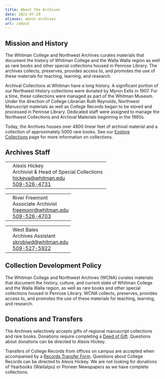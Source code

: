 ```yaml
---
title: About the Archives
date: 2021-07-29
aliases: about-archives
url: /about
---
```

## Mission and History

The Whitman College and Northwest Archives curates materials that document the history of Whitman College and the Walla Walla region as well as rare books and other special collections housed in Penrose Library. The archives collects, preserves, provides access to, and promotes the use of these materials for teaching, learning, and research.

Archival Collections at Whitman have a long history. A significant portion of our Northwest History collections were donated by Myron Eells in 1907. For a time, these collections were managed as part of the Whitman Museum. Under the direction of College Librarian Ruth Reynolds, Northwest Manuscript materials as well as College Records began to be stored and processed in Penrose Library. Dedicated staff were assigned to manage the Northwest Collections and Archival Materials beginning in the 1960s.

Today, the Archives houses over 4800 linear feet of archival material and a collection of approximately 5000 rare books. See our [Explore Collections](/archives/explore-collections/) page for more information on collections. 

## Archives Staff

<div class="archive_staff">

|     |                                                                                                                                                          |
| --- | -------------------------------------------------------------------------------------------------------------------------------------------------------- |
|     | Alexis Hickey<br/> Archivist & Head of Special Collections <br/> [hickeya@whitman.edu](mailto:hickeya@whitman.edu) <br/>[509-526-4731](tel:+15095264731) |

|     |                                                                                                                                          |
| --- | ---------------------------------------------------------------------------------------------------------------------------------------- |
|     | River Freemont <br/> Associate Archivist <br/> [freemonr@whitman.edu](mailto:freemonr@whitman.edu) <br/>[509-526-4703](tel:+15095264703) |

|     |                                                                                                                                     |
| --- | ----------------------------------------------------------------------------------------------------------------------------------- |
|     | West Bales <br/> Archives Assistant <br/> [skrobiwd@whitman.edu](mailto:skrobiwd@whitman.edu) <br/>[509-527-5922](tel:+15095275922) |

</div>

## Collection Development Policy

The Whitman College and Northwest Archives (WCNA) curates materials that document the history, culture, and current state of Whitman College and the Walla Walla region, as well as rare books and other special collections housed in Penrose Library. WCNA collects, preserves, provides access to, and promotes the use of these materials for teaching, learning, and research.

## Donations and Transfers

The Archives selectively accepts gifts of regional manuscript collections and rare books. Donations require completing a [Deed of Gift](http://works.whitman.edu/archives-deed-of-gift). Questions about donations can be directed to Alexis Hickey.

Transfers of College Records from offices on campus are accepted when accompanied by a [Records Transfer Form](http://works.whitman.edu/archives-records-transfer). Questions about College Records can be directed to Alexis Hickey. We are not looking for donations of Yearbooks (Waiilatpu) or Pioneer Newspapers as we have complete collections.